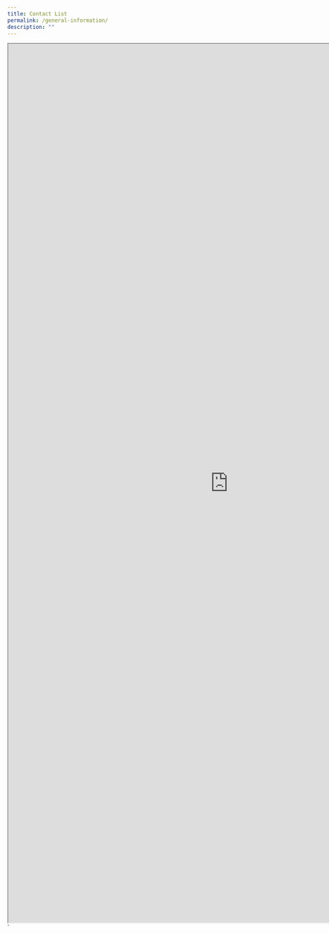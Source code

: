 ```yaml
---
title: Contact List
permalink: /general-information/
description: ""
---
```

<iframe src="https://docs.google.com/document/d/e/2PACX-1vQ68J19nkE2HbnG62h-bYcXH5QReGuDx6i0oa_1BULWVVhe-raaKWqbB2vPWyHJnjFb8JeGGr8SiAE9/pub?embedded=true" width="1000" height="2000"></iframe>`